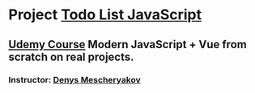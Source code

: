 # Project [Todo List JavaScript](https://turzhanskyi.github.io/todo-list-js/index.html)

## [Udemy Course](https://www.udemy.com/course/modern-javascript-from-beginning/learn/lecture/16226014#overview) Modern JavaScript + Vue from scratch on real projects.

### Instructor: [Denys Mescheryakov](https://www.udemy.com/user/denys-mescheryakov/)

